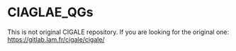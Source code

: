 # CIAGLAE_QGs
This is not original CIGALE repository. If you are looking for the original one: https://gitlab.lam.fr/cigale/cigale/
